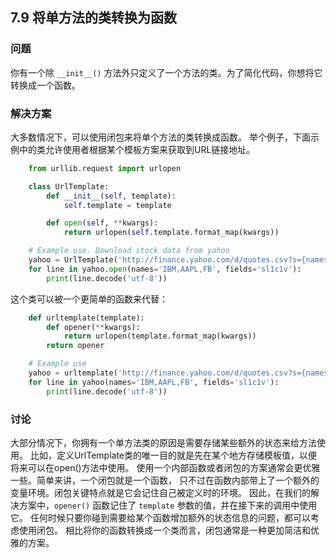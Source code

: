 ## 7.9 将单方法的类转换为函数 ##
### 问题 ###
你有一个除 ``__init__()`` 方法外只定义了一个方法的类。为了简化代码，你想将它转换成一个函数。
### 解决方案 ###
大多数情况下，可以使用闭包来将单个方法的类转换成函数。
举个例子，下面示例中的类允许使用者根据某个模板方案来获取到URL链接地址。
```python
    from urllib.request import urlopen

    class UrlTemplate:
        def __init__(self, template):
            self.template = template

        def open(self, **kwargs):
            return urlopen(self.template.format_map(kwargs))

    # Example use. Download stock data from yahoo
    yahoo = UrlTemplate('http://finance.yahoo.com/d/quotes.csv?s={names}&f={fields}')
    for line in yahoo.open(names='IBM,AAPL,FB', fields='sl1c1v'):
        print(line.decode('utf-8'))

```
这个类可以被一个更简单的函数来代替：
```python
    def urltemplate(template):
        def opener(**kwargs):
            return urlopen(template.format_map(kwargs))
        return opener

    # Example use
    yahoo = urltemplate('http://finance.yahoo.com/d/quotes.csv?s={names}&f={fields}')
    for line in yahoo(names='IBM,AAPL,FB', fields='sl1c1v'):
        print(line.decode('utf-8'))

```
### 讨论 ###
大部分情况下，你拥有一个单方法类的原因是需要存储某些额外的状态来给方法使用。
比如，定义UrlTemplate类的唯一目的就是先在某个地方存储模板值，以便将来可以在open()方法中使用。
使用一个内部函数或者闭包的方案通常会更优雅一些。简单来讲，一个闭包就是一个函数，
只不过在函数内部带上了一个额外的变量环境。闭包关键特点就是它会记住自己被定义时的环境。
因此，在我们的解决方案中，``opener()`` 函数记住了 ``template`` 参数的值，并在接下来的调用中使用它。
任何时候只要你碰到需要给某个函数增加额外的状态信息的问题，都可以考虑使用闭包。
相比将你的函数转换成一个类而言，闭包通常是一种更加简洁和优雅的方案。
